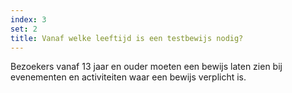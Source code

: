 ```yaml
---
index: 3
set: 2
title: Vanaf welke leeftijd is een testbewijs nodig?
---
```

Bezoekers vanaf 13 jaar en ouder moeten een bewijs laten zien bij evenementen en activiteiten waar een bewijs verplicht is.

